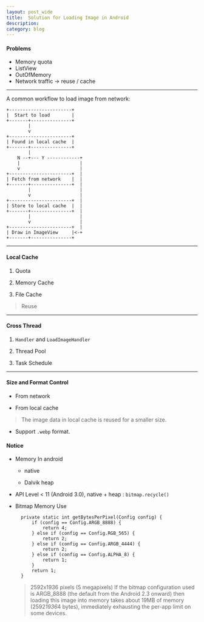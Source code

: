 ```yaml
---
layout: post_wide
title:  Solution for Loading Image in Android
description: 
category: blog
---
```

#### Problems

* Memory quota
* ListView
* OutOfMemory
* Network traffic  -> reuse / cache


---
A common workflow to load image from network:

    +-----------------------+
    |  Start to load        |
    +-------+---------------+
            |
            v
    +-----------------------+
    | Found in local cache  |
    +-------+---------------+
            |
        N --+--- Y ------------+
        |                      |
        v                      |
    +-----------------------+  |
    | Fetch from network    |  |
    +-------+---------------+  |
            |                  |
            v                  |
    +-----------------------+  |
    | Store to local cache  |  |
    +-------+---------------+  |
            |                  |
            v                  |
    +-----------------------+  |
    | Draw in ImageView     |<-+
    +-------+---------------+

---
#### Local Cache

1. Quota

2. Memory Cache

3. File Cache

> Reuse

---
#### Cross Thread

1. `Handler` and `LoadImageHandler`

2. Thread Pool

3. Task Schedule


---
#### Size and Format Control

* From network

* From local cache

> The image data in local cache is reused for a smaller size.

* Support `.webp` format.

#### Notice

* Memory In android

    * native

    * Dalvik heap

* API Level < 11 (Android 3.0), native + heap : `bitmap.recycle()`

* Bitmap Memory Use


        private static int getBytesPerPixel(Config config) {
            if (config == Config.ARGB_8888) {
                return 4;
            } else if (config == Config.RGB_565) {
                return 2;
            } else if (config == Config.ARGB_4444) {
                return 2;
            } else if (config == Config.ALPHA_8) {
                return 1;
            }
            return 1;
        }

    > 2592x1936 pixels (5 megapixels)
    > If the bitmap configuration used is ARGB_8888 (the default from the Android 2.3 onward) then loading this image into memory takes about 19MB of memory (2592*1936*4 bytes), immediately exhausting the per-app limit on some devices.
